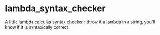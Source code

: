 # lambda_syntax_checker
A little lambda calculus syntax checker : throw it a lambda in a string, you'll know if it is syntaxically correct
